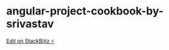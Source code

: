 # angular-project-cookbook-by-srivastav

[Edit on StackBlitz ⚡️](https://stackblitz.com/edit/angular-project-cookbook-by-srivastav)